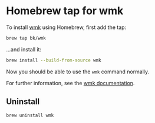 # Homebrew tap for wmk

To install [wmk](https://github.com/bk/wmk) using Homebrew, first add the tap:

```bash
brew tap bk/wmk
```

...and install it:

```bash
brew install --build-from-source wmk
```

Now you should be able to use the `wmk` command normally.

For further information, see the [wmk documentation](https://wmk.baldr.net/).

## Uninstall

```php
brew uninstall wmk
```

